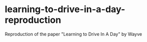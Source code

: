 # learning-to-drive-in-a-day-reproduction
Reproduction of the paper "Learning to Drive In A Day" by Wayve
